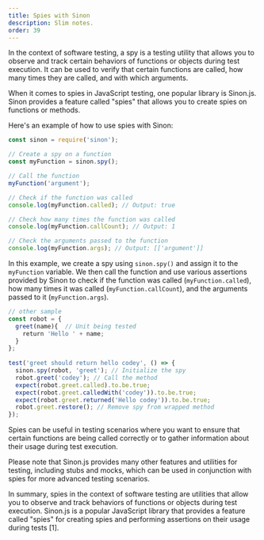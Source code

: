 ```yaml
---
title: Spies with Sinon
description: Slim notes.
order: 39
---
```


In the context of software testing, a spy is a testing utility that allows you to observe and track certain behaviors of functions or objects during test execution. It can be used to verify that certain functions are called, how many times they are called, and with which arguments.

When it comes to spies in JavaScript testing, one popular library is Sinon.js. Sinon provides a feature called "spies" that allows you to create spies on functions or methods.

Here's an example of how to use spies with Sinon:

```javascript
const sinon = require('sinon');

// Create a spy on a function
const myFunction = sinon.spy();

// Call the function
myFunction('argument');

// Check if the function was called
console.log(myFunction.called); // Output: true

// Check how many times the function was called
console.log(myFunction.callCount); // Output: 1

// Check the arguments passed to the function
console.log(myFunction.args); // Output: [['argument']]
```

In this example, we create a spy using `sinon.spy()` and assign it to the `myFunction` variable. We then call the function and use various assertions provided by Sinon to check if the function was called (`myFunction.called`), how many times it was called (`myFunction.callCount`), and the arguments passed to it (`myFunction.args`).

```js
// other sample
const robot = {  
  greet(name){  // Unit being tested  
    return 'Hello ' + name;  
  }  
};  
  
test('greet should return hello codey', () => {  
  sinon.spy(robot, 'greet'); // Initialize the spy  
  robot.greet('codey'); // Call the method  
  expect(robot.greet.called).to.be.true;  
  expect(robot.greet.calledWith('codey')).to.be.true;  
  expect(robot.greet.returned('Hello codey')).to.be.true;  
  robot.greet.restore(); // Remove spy from wrapped method  
});
```

Spies can be useful in testing scenarios where you want to ensure that certain functions are being called correctly or to gather information about their usage during test execution.

Please note that Sinon.js provides many other features and utilities for testing, including stubs and mocks, which can be used in conjunction with spies for more advanced testing scenarios.

In summary, spies in the context of software testing are utilities that allow you to observe and track behaviors of functions or objects during test execution. Sinon.js is a popular JavaScript library that provides a feature called "spies" for creating spies and performing assertions on their usage during tests [1].

